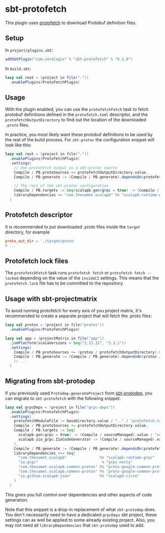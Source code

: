 # sbt-protofetch

This plugin uses [protofetch](https://github.com/coralogix/protofetch) to download Protobuf definition files.

## Setup

In `project/plugins.sbt`:
```scala
addSbtPlugin("com.coralogix" % "sbt-protofetch" % "0.1.0")
```

In `build.sbt`:
```scala
lazy val root = (project in file("."))
  .enablePlugins(ProtofetchPlugin)
```

## Usage

With the plugin enabled, you can use the `protofetchFetch` task
to fetch protobuf definitions defined in the `protofetch.toml` descriptor,
and the `protofetchOutputDirectory` to find out the location of the downloaded `.proto` files. 

In practice, you most likely want these protobuf definitions to be used
by the rest of the build process. For `sbt-protoc` the configuration snippet
will look like this:
```scala
lazy val root = (project in file("."))
  .enablePlugins(ProtofetchPlugin)
  .settings(
    // Use protofetch output as a sbt-protoc source
    Compile / PB.protoSources += protofetchOutputDirectory.value,
    Compile / PB.generate := (Compile / PB.generate).dependsOn(protofetchFetch).value,

    // The rest of the sbt-protoc configuration
    Compile / PB.targets := Seq(scalapb.gen(grpc = true) -> (Compile / sourceManaged).value / "scalapb"),
    libraryDependencies += "com.thesamet.scalapb" %% "scalapb-runtime-grpc" % scalapb.compiler.Version.scalapbVersion
  )
```

## Protofetch descriptor

It is recommended to put downloaded .proto files inside the `target` directory, for example
```toml
proto_out_dir = './target/proto'
# ...
```

## Protofetch lock files

The `protofetchFetch` task runs `protofetch fetch` or `protofetch fetch --locked`
depending on the value of the `insideCI` settings.
This means that the `protofetch.lock` file has to be committed to the repository.

## Usage with sbt-projectmatrix

To avoid running protofetch for every axis of you project matrix, it's recommended to create a separate
project that will fetch the .proto files:

```scala
lazy val protos = (project in file("protos"))
  .enablePlugins(ProtofetchPlugin)

lazy val app = (projectMatrix in file("app"))
  .jvmPlatform(scalaVersions = Seq("2.13.12", "3.3.1"))
  .settings(
    Compile / PB.protoSources += (protos / protofetchOutputDirectory).value,
    Compile / PB.generate := (Compile / PB.generate).dependsOn(protos / protofetchFetch).value,
    // ...
  )

```

## Migrating from sbt-protodep

If you previously used `Protodep.generateProject` from [sbt-protodep](https://github.com/coralogix/sbt-protodep/tree/master),
you can migrate to `sbt-protofetch` with the following snippet:

```scala
lazy val grpcDeps = (project in file("grpc-deps"))
  .enablePlugins(ProtofetchPlugin)
  .settings(
    protofetchModuleFile := baseDirectory.value / ".." / "protofetch.toml",
    Compile / PB.protoSources += protofetchOutputDirectory.value,
    Compile / PB.targets := Seq(
      scalapb.gen(grpc = true) -> (Compile / sourceManaged).value / "scalapb",
      scalapb.zio_grpc.ZioCodeGenerator -> (Compile / sourceManaged).value / "scalapb"
    ),
    Compile / PB.generate := (Compile / PB.generate).dependsOn(protofetchFetch).value,
    libraryDependencies ++= Seq(
      "com.thesamet.scalapb"               %% "scalapb-runtime-grpc"                    % scalapb.compiler.Version.scalapbVersion,
      "io.grpc"                             % "grpc-netty"                              % scalapb.compiler.Version.grpcJavaVersion,
      "com.thesamet.scalapb.common-protos" %% "proto-google-common-protos-scalapb_0.11" % "2.5.0-2" % "protobuf",
      "com.thesamet.scalapb.common-protos" %% "proto-google-common-protos-scalapb_0.11" % "2.5.0-2",
      "io.github.scalapb-json"             %% "scalapb-circe"                           % "0.11.2"
    )
  )
```

This gives you full control over dependencies and other aspects of code generation.

Note that this snippet is a drop-in replacement of what `sbt-protodep` does.
You don't necessarily need to have a dedicated `grpcDeps` sbt project,
these settings can as well be applied to some already existing project.
Also, you may not need all `libraryDependencies` that `sbt-protodep` used to add. 
